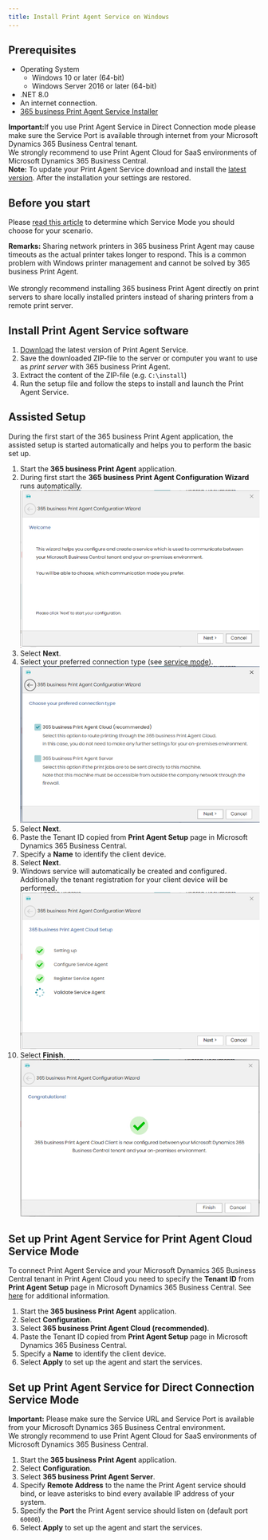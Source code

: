 ```yaml
---
title: Install Print Agent Service on Windows
---
```

## Prerequisites

 - Operating System
   - Windows 10 or later (64-bit)
   - Windows Server 2016 or later (64-bit)
 - .NET 8.0
 - An internet connection.
 - [365 business Print Agent Service Installer](https://365businessapi.com/api/SoftwareDownload?AppId=c2e7d99c-d3c6-4ecc-9c6b-7be4048b41a9)

<div class="alert alert-notice">
    <i class="fa-light fa-hand-point-up fa-lg" style="--fa-secondary-color: #FF0000; --fa-primary-color: #111111; --fa-secondary-opacity: 0.7"></i> <strong>Important:</strong>If you use Print Agent Service in Direct Connection mode please make sure the Service Port is available through internet from your Microsoft Dynamics 365 Business Central tenant.<br>We strongly recommend to use Print Agent Cloud for SaaS environments of Microsoft Dynamics 365 Business Central.
</div>

<div class="alert alert-info">
    <i class="fa-duotone fa-thin fa-lightbulb fa-lg" style="--fa-secondary-color: #00b7c3; --fa-primary-color: #111111;"></i> <strong>Note:</strong> To update your Print Agent Service download and install the <a href="https://365businessapi.com/api/SoftwareDownload?AppId=c2e7d99c-d3c6-4ecc-9c6b-7be4048b41a9">latest version</a>. After the installation your settings are restored. 
</div>

## Before you start

Please [read this article](print-agent-whatis.md) to determine which Service Mode you should choose for your scenario.

<div class="alert alert-notice">
    <i class="fa-light fa-hand-point-up fa-lg" style="--fa-secondary-color: #FF0000; --fa-primary-color: #111111; --fa-secondary-opacity: 0.7"></i> <strong>Remarks:</strong> Sharing network printers in 365 business Print Agent may cause timeouts as the actual printer takes longer to respond. This is a common problem with Windows printer management and cannot be solved by 365 business Print Agent.<br><br>We strongly recommend installing 365 business Print Agent directly on print servers to share locally installed printers instead of sharing printers from a remote print server.
</div>

## Install Print Agent Service software

 1. [Download](https://365businessapi.com/api/SoftwareDownload?AppId=c2e7d99c-d3c6-4ecc-9c6b-7be4048b41a9) the latest version of Print Agent Service.
 2. Save the downloaded ZIP-file to the server or computer you want to use as _print server_ with 365 business Print Agent.
 3. Extract the content of the ZIP-file (e.g. `C:\install`)
 4. Run the setup file and follow the steps to install and launch the Print Agent Service.

## Assisted Setup

During the first start of the 365 business Print Agent application, the assisted setup is started automatically and helps you to perform the basic set up.

 1. Start the **365 business Print Agent** application.
 2. During first start the **365 business Print Agent Configuration Wizard** runs automatically.<br>
 ![Step 1](/assets/images/365-business-print-agent/7fce036f0be32ae6276110bb38a0abc8f5b967f91b12364a4ba2c58292c2ace8.png)  
 3. Select **Next**.
 4. Select your preferred connection type (see [service mode](print-agent-whatis.md#architecture)).<br>
 ![Step 2](/assets/images/365-business-print-agent/c43ddc32c15333a24a27400b82d42c2511fe4f269bea578756a371f35b0e946d.png)  
 5. Select **Next**.
 6. Paste the Tenant ID copied from **Print Agent Setup** page in Microsoft Dynamics 365 Business Central.
 7. Specify a **Name** to identify the client device.
 8. Select **Next**.
 9. Windows service will automatically be created and configured. Additionally the tenant registration for your client device will be performed.<br>
 ![Step 4](/assets/images/365-business-print-agent/61c0bdbed1a0465a3106089a86114b982c3d707fff7c245fc775988092e0dcf3.png)
 1.  Select **Finish**.<br>
 ![Step 5](/assets/images/365-business-print-agent/8f5fed48cbf63384f8984bd97134af87bd0bc11ddaeaeedebb56b60e6124e6d8.png)  

## Set up Print Agent Service for Print Agent Cloud Service Mode

To connect Print Agent Service and your Microsoft Dynamics 365 Business Central tenant in Print Agent Cloud you need to specify the **Tenant ID** from **Print Agent Setup** page in Microsoft Dynamics 365 Business Central. See [here](setup.md) for additional information.

 1. Start the **365 business Print Agent** application.
 2. Select **Configuration**.
 3. Select **365 business Print Agent Cloud (recommended)**.
 4. Paste the Tenant ID copied from **Print Agent Setup** page in Microsoft Dynamics 365 Business Central.
 5. Specify a **Name** to identify the client device.
 6. Select **Apply** to set up the agent and start the services.

## Set up Print Agent Service for Direct Connection Service Mode

<div class="alert alert-info">
    <i class="fa-duotone fa-thin fa-lightbulb fa-lg" style="--fa-secondary-color: #00b7c3; --fa-primary-color: #111111;"></i> <strong>Important:</strong> Please make sure the Service URL and Service Port is available from your Microsoft Dynamics 365 Business Central environment.<br>We strongly recommend to use Print Agent Cloud for SaaS environments of Microsoft Dynamics 365 Business Central.
</div>

 1. Start the **365 business Print Agent** application.
 2. Select **Configuration**.
 3. Select **365 business Print Agent Server**.
 4. Specify **Remote Address** to the name the Print Agent service should bind, or leave asterisks to bind every available IP address of your system.
 5. Specify the **Port** the Print Agent service should listen on (default port `60000`).
 6. Select **Apply** to set up the agent and start the services.
